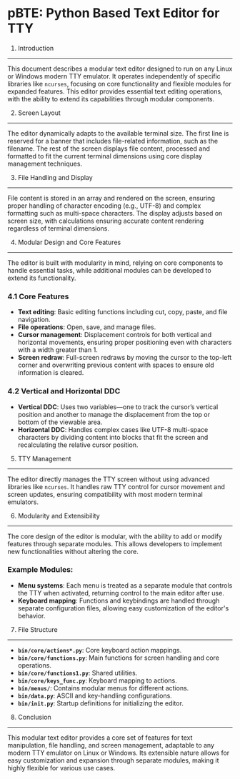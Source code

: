 pBTE: Python Based Text Editor for TTY
======================================

1. Introduction
---------------

This document describes a modular text editor designed to run on any Linux or Windows modern TTY emulator. It operates
independently of specific libraries like `ncurses`, focusing on core functionality and flexible modules for expanded
features. This editor provides essential text editing operations, with the ability to extend its capabilities through 
modular components.

2. Screen Layout
----------------

The editor dynamically adapts to the available terminal size. The first line is reserved for a banner that includes
file-related information, such as the filename. The rest of the screen displays file content, processed and formatted 
to fit the current terminal dimensions using core display management techniques.

3. File Handling and Display
----------------------------

File content is stored in an array and rendered on the screen, ensuring proper handling of character encoding 
(e.g., UTF-8) and complex formatting such as multi-space characters. The display adjusts based on screen size, with 
calculations ensuring accurate content rendering regardless of terminal dimensions.

4. Modular Design and Core Features
-----------------------------------

The editor is built with modularity in mind, relying on core components to handle essential tasks, while additional 
modules can be developed to extend its functionality.

### 4.1 Core Features

* **Text editing**: Basic editing functions including cut, copy, paste, and file navigation.
* **File operations**: Open, save, and manage files.
* **Cursor management**: Displacement controls for both vertical and horizontal movements, ensuring proper positioning 
  even with characters with a width greater than 1.
* **Screen redraw**: Full-screen redraws by moving the cursor to the top-left corner and overwriting previous content 
  with spaces to ensure old information is cleared.

### 4.2 Vertical and Horizontal DDC

* **Vertical DDC**: Uses two variables—one to track the cursor’s vertical position and another to manage the displacement 
  from the top or bottom of the viewable area.
* **Horizontal DDC**: Handles complex cases like UTF-8 multi-space characters by dividing content into blocks that fit 
  the screen and recalculating the relative cursor position.

5. TTY Management
-----------------

The editor directly manages the TTY screen without using advanced libraries like `ncurses`. It handles raw TTY control 
for cursor movement and screen updates, ensuring compatibility with most modern terminal emulators.

6. Modularity and Extensibility
-------------------------------

The core design of the editor is modular, with the ability to add or modify features through separate modules. This 
allows developers to implement new functionalities without altering the core.

### Example Modules:

* **Menu systems**: Each menu is treated as a separate module that controls the TTY when activated, returning control to 
  the main editor after use.
* **Keyboard mapping**: Functions and keybindings are handled through separate configuration files, allowing easy 
  customization of the editor's behavior.

7. File Structure
-----------------

* **`bin/core/actions*.py`**: Core keyboard action mappings.
* **`bin/core/functions.py`**: Main functions for screen handling and core operations.
* **`bin/core/functions1.py`**: Shared utilities.
* **`bin/core/keys_func.py`**: Keyboard mapping to actions.
* **`bin/menus/`**: Contains modular menus for different actions.
* **`bin/data.py`**: ASCII and key-handling configurations.
* **`bin/init.py`**: Startup definitions for initializing the editor.

8. Conclusion
-------------

This modular text editor provides a core set of features for text manipulation, file handling, and screen management, 
adaptable to any modern TTY emulator on Linux or Windows. Its extensible nature allows for easy customization and 
expansion through separate modules, making it highly flexible for various use cases.
